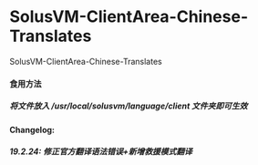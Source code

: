 # SolusVM-ClientArea-Chinese-Translates
SolusVM-ClientArea-Chinese-Translates

#### 食用方法
##### 将文件放入 /usr/local/solusvm/language/client 文件夹即可生效

#### Changelog:
##### 19.2.24: 修正官方翻译语法错误+新增救援模式翻译
